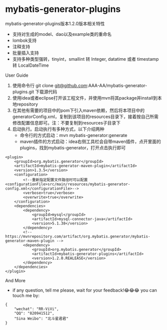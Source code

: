 # mybatis-generator-plugins
mybatis-generator-plugins版本1.2.0版本相关特性
* 支持对生成的model、dao以及example类的重命名
* lombok支持
* 注释支持
* 批量插入支持
* 支持多种类型强转，tinyint，smallint 转 Integer, datatime 或者 timestamp 转 LocalDateTime

User Guide
1. 使用命令行 git clone git@github.com:AAA-AA/mybatis-generator-plugins.git 下载源代码
2. 使用idea或者eclipse打开该工程文件，并使用mvn将其package并install到本地repository
3. 在其他有需要的项目中的pom下引入maven依赖，然后将本项目中的generatorConfig.xml，复制到该项目的resources目录下，接着按自己所需修改配置信息即可。注：不要复制到resources子目录下
4. 启动执行。启动执行有多种方式，以下介绍两种
   * 命令行的方式启动：mvn mybatis-generator:generate
   * maven插件的方式启动：idea右侧工具栏会自带maven插件，点开里面的plugins，找到mybatis-generator，打开点击执行即可
 
 
```
<plugin>
    <groupId>org.mybatis.generator</groupId>
    <artifactId>mybatis-generator-maven-plugin</artifactId>
    <version>1.3.5</version>
    <configuration>
        <!--重新指定配置文件路径时可以配置<configurationFile>src/main/resources/mybatis-generator-config.xml</configurationFile>-->
        <verbose>true</verbose>
        <overwrite>true</overwrite>
    </configuration>
    <dependencies>
        <dependency>
            <groupId>mysql</groupId>
            <artifactId>mysql-connector-java</artifactId>
            <version>5.1.38</version>
        </dependency>
        <!-- https://mvnrepository.com/artifact/org.mybatis.generator/mybatis-generator-maven-plugin -->
        <dependency>
            <groupId>org.mybatis.generator</groupId>
            <artifactId>mybatis-generator-plugins</artifactId>
            <version>1.2.0.REALEASE</version>
        </dependency>
    </dependencies>
</plugin>
```


And More
* if any question, tell me please, wait for your feedback!😂😂😂 you can touch me by: 
```
{
    "wechat": "RR-ViVi",
    "QQ": "820941512",
    "Sina Weibo": "北斗星君君"
}

```
